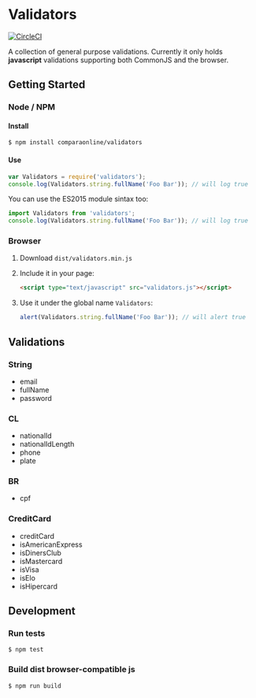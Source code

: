 # Validators

[![CircleCI](https://circleci.com/gh/comparaonline/validators.svg?style=svg&circle-token=ce5d0f911cb4cdf7378989640acbc3f771298d86)](https://circleci.com/gh/comparaonline/validators)

A collection of general purpose validations. Currently it only holds **javascript** validations supporting both CommonJS and the browser.

## Getting Started

### Node / NPM

#### Install

```
$ npm install comparaonline/validators
```

#### Use

```js
var Validators = require('validators');
console.log(Validators.string.fullName('Foo Bar')); // will log true
```

You can use the ES2015 module sintax too:

```js
import Validators from 'validators';
console.log(Validators.string.fullName('Foo Bar')); // will log true
```

### Browser

1. Download `dist/validators.min.js`
2. Include it in your page:

   ```html
   <script type="text/javascript" src="validators.js"></script>
   ```

3. Use it under the global name `Validators`:

   ```js
   alert(Validators.string.fullName('Foo Bar')); // will alert true
   ```

## Validations

### String

- email
- fullName
- password

### CL

- nationalId
- nationalIdLength
- phone
- plate

### BR

- cpf

### CreditCard

- creditCard
- isAmericanExpress
- isDinersClub
- isMastercard
- isVisa
- isElo
- isHipercard

## Development

### Run tests

```
$ npm test
```

### Build dist browser-compatible js

```
$ npm run build
```
